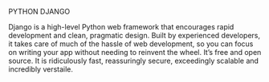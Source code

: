PYTHON DJANGO

Django is a high-level Python web framework that encourages rapid development and clean, pragmatic design. Built by experienced developers, it takes care of much of the hassle of web development, so you can focus on writing your app without needing to reinvent the wheel. It’s free and open source. It is ridiculously fast, reassuringly secure, exceedingly scalable and incredibly verstaile. 





